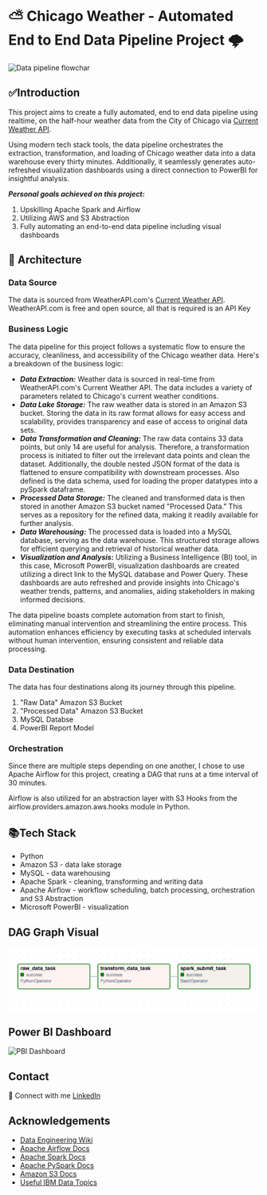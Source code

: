 # :partly_sunny: Chicago Weather - Automated End to End Data Pipeline Project :cloud_with_lightning:

![Data pipeline flowchar](https://github.com/17ekeller/weather-endtoend-pipeline/blob/main/Data%20Flow%20Visual)

## :white_check_mark:Introduction
This project aims to create a fully automated, end to end data pipeline using realtime, on the half-hour weather data from the City of Chicago via [Current Weather API](https://www.weatherapi.com/docs/). 

Using modern tech stack tools, the data pipeline orchestrates the extraction, transformation, and loading of Chicago weather data into a data warehouse every thirty minutes. Additionally, it seamlessly generates auto-refreshed visualization dashboards using a direct connection to PowerBI for insightful analysis.

***Personal goals achieved on this project:***
 1. Upskilling Apache Spark and Airflow
 2. Utilizing AWS and S3 Abstraction
 3. Fully automating an end-to-end data pipeline including visual dashboards

## :triangular_ruler:  Architecture

### Data Source
The data is sourced from WeatherAPI.com's [Current Weather API](https://www.weatherapi.com/docs/). WeatherAPI.com is free and open source, all that is required is an API Key

### Business Logic
The data pipeline for this project follows a systematic flow to ensure the accuracy, cleanliness, and accessibility of the Chicago weather data. Here's a breakdown of the business logic:

- ***Data Extraction:*** Weather data is sourced in real-time from WeatherAPI.com's Current Weather API. The data includes a variety of parameters related to Chicago's current weather conditions.
- ***Data Lake Storage:*** The raw weather data is stored in an Amazon S3 bucket. Storing the data in its raw format allows for easy access and scalability, provides transparency and ease of access to original data sets.
- ***Data Transformation and Cleaning:*** The raw data contains 33 data points, but only 14 are useful for analysis. Therefore, a transformation process is initiated to filter out the irrelevant data points and clean the dataset. Additionally, the double nested JSON format of the data is flattened to ensure compatibility with downstream processes. Also defined is the data schema, used for loading the proper datatypes into a pySpark dataframe.
- ***Processed Data Storage:*** The cleaned and transformed data is then stored in another Amazon S3 bucket named "Processed Data." This serves as a repository for the refined data, making it readily available for further analysis.
- ***Data Warehousing:*** The processed data is loaded into a MySQL database, serving as the data warehouse. This structured storage allows for efficient querying and retrieval of historical weather data.
- ***Visualization and Analysis:*** Utilizing a Business Intelligence (BI) tool, in this case, Microsoft PowerBI, visualization dashboards are created utilizing a direct link to the MySQL database and Power Query. These dashboards are auto refreshed and provide insights into Chicago's weather trends, patterns, and anomalies, aiding stakeholders in making informed decisions.

The data pipeline boasts complete automation from start to finish, eliminating manual intervention and streamlining the entire process. This automation enhances efficiency by executing tasks at scheduled intervals without human intervention, ensuring consistent and reliable data processing.

### Data Destination
The data has four destinations along its journey through this pipeline. 

  1. "Raw Data" Amazon S3 Bucket
  2. "Processed Data" Amazon S3 Bucket
  3. MySQL Databse
  4. PowerBI Report Model

### Orchestration
Since there are multiple steps depending on one another, I chose to use Apache Airflow for this project, creating a DAG that runs at a time interval of 30 minutes.

Airflow is also utilized for an abstraction layer with S3 Hooks from the airflow.providers.amazon.aws.hooks module in Python.

## :books:Tech Stack
  -  Python
  -  Amazon S3 - data lake storage
  -  MySQL - data warehousing
  -  Apache Spark - cleaning, transforming and writing data
  -  Apache Airflow - workflow scheduling, batch processing, orchestration and S3 Abstraction
  -  Microsoft PowerBI - visualization


## DAG Graph Visual
![Dag Flow](https://github.com/17ekeller/end-to-end-pipeline/blob/main/Dagflow)

## Power BI Dashboard
![PBI Dashboard](https://github.com/17ekeller/weather-endtoend-pipeline/blob/main/PBI%20Dashboard)

## Contact
:handshake: Connect with me [LinkedIn](https://www.linkedin.com/in/eric-keller-binf-b7303418b/)

## Acknowledgements
- [Data Engineering Wiki](https://dataengineering.wiki/Index)
- [Apache Airflow Docs](https://airflow.apache.org/docs/)
- [Apache Spark Docs](https://spark.apache.org/docs/latest/)
- [Apache PySpark Docs](https://spark.apache.org/docs/latest/api/python/index.html)
- [Amazon S3 Docs](https://docs.aws.amazon.com/s3/)
- [Useful IBM Data Topics](https://www.ibm.com/topics/data-warehouse)

